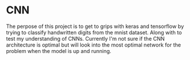 # CNN 

The perpose of this project is to get to grips with keras and tensorflow by trying to classify handwritten digits from the mnist dataset. Along with to test my understanding of CNNs. Currently I'm not sure if the CNN architecture is optimal but will look into the most optimal network for the problem when the model is up and running.
